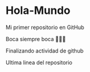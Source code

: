# Hola-Mundo

Mi primer repositorio en GitHub

Boca siempre boca 💙💛💙

Finalizando actividad de github

Ultima linea del repositorio
